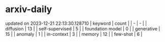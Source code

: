 # arxiv-daily
updated on 2023-12-21 22:13:30.128710
| keyword | count |
| - | - |
| diffusion | 13 |
| self-supervised | 5 |
| foundation model | 0 |
| generative | 15 |
| anomaly | 1 |
| in-context | 3 |
| memory | 12 |
| few-shot | 6 |
